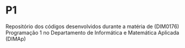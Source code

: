 # P1
Repositório dos códigos desenvolvidos durante a matéria de (DIM0176) Programação 1 no Departamento de Informática e Matemática Aplicada (DIMAp)

